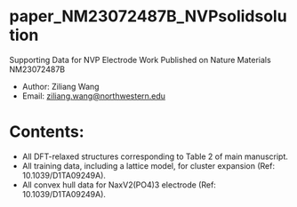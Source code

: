 # paper_NM23072487B_NVPsolidsolution
Supporting Data for NVP Electrode Work Published on Nature Materials NM23072487B

- Author: Ziliang Wang
- Email: ziliang.wang@northwestern.edu

# Contents:
- All DFT-relaxed structures corresponding to Table 2 of main manuscript.
- All training data, including a lattice model, for cluster expansion (Ref: 10.1039/D1TA09249A).
- All convex hull data for NaxV2(PO4)3 electrode (Ref: 10.1039/D1TA09249A).
